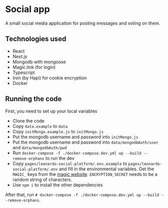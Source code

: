# Social app
A small social media application for posting messages and voting on them.

## Technologies used
- React
- Next.js
- Mongodb with mongoose
- Magic.link (for login)
- Typescript
- Iron (by Hapi) for cookie encryption
- Docker

## Running the code
First, you need to set up your local variables

- Clone the code
- Copy `data.example` to `data`
- Copy `initMongo.example.js` to `initMongo.js`
- Put the mongodb username and password into `initMongo.js`
- Put the mongodb username and password into `data/mongodbAuth/user` and `data/mongodbAuth/pwd` 
- Run `docker-compose -f ./docker-compose.dev.yml up --build --remove-orphans` to run the dev
- Copy `pages/leonardo-social-platform/.env.example` to `pages/leonardo-social-platform/.env` and fill in the environmental variables. Get the `MAGIC_` keys from the [magic website](https://magic.link/). `ENCRYPTION_SECRET` needs to be a random string of characters.
- Use `npm i` to install the other dependencies

After that, run `# docker-compose -f ./docker-compose.dev.yml up --build --remove-orphans`.
